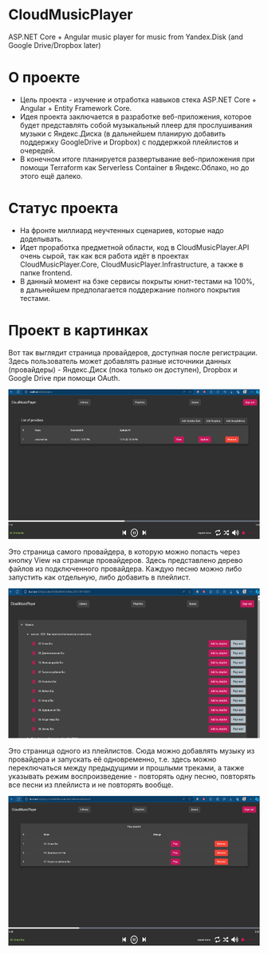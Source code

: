 # CloudMusicPlayer

ASP.NET Core + Angular music player for music from Yandex.Disk (and Google Drive/Dropbox later)

# О проекте

- Цель проекта - изучение и отработка навыков стека ASP.NET Core + Angular + Entity Framework Core.
- Идея проекта заключается в разработке веб-приложения, которое будет представлять собой музыкальный плеер для прослушивания музыки с Яндекс.Диска (в дальнейшем планирую добавить поддержку GoogleDrive и Dropbox) с поддержкой плейлистов и очередей.
- В конечном итоге планируется развертывание веб-приложения при помощи Terraform как Serverless Container в Яндекс.Облако, но до этого ещё далеко.

# Статус проекта

- На фронте миллиард неучтенных сценариев, которые надо доделывать.
- Идет проработка предметной области, код в CloudMusicPlayer.API очень сырой, так как вся работа идёт в проектах CloudMusicPlayer.Core, CloudMusicPlayer.Infrastructure, а также в папке frontend.
- В данный момент на бэке сервисы покрыты юнит-тестами на 100%, в дальнейшем предполагается поддержание полного покрытия тестами.

# Проект в картинках

Вот так выглядит страница провайдеров, доступная после регистрации. Здесь пользователь может добавлять разные источники данных (провайдеры) - Яндекс.Диск (пока только он доступен), Dropbox и Google Drive при помощи OAuth.

<img src="./docs/assets/providers-list.png" height="300"/>

Это страница самого провайдера, в которую можно попасть через кнопку View на странице провайдеров. Здесь представлено дерево файлов из подключенного провайдера. Каждую песню можно либо запустить как отдельную, либо добавить в плейлист.

<img src="./docs/assets/provider-tree.png" height="300" />

Это страница одного из плейлистов. Сюда можно добавлять музыку из провайдера и запускать её одновременно, т.е. здесь можно переключаться между предыдущими и прошлыми треками, а также указывать режим воспроизведение - повторять одну песню, повторять все песни из плейлиста и не повторять вообще.

<img src="./docs/assets/playlist.png" height="300" />
